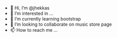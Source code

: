 - 👋 Hi, I’m @jhekkas
- 👀 I’m interested in ...
- 🌱 I’m currently learning bootstrap
- 💞️ I’m looking to collaborate on music store page
- 📫 How to reach me ...

<!---
jhekkas/jhekkas is a ✨ special ✨ repository because its `README.md` (this file) appears on your GitHub profile.
You can click the Preview link to take a look at your changes.
--->
